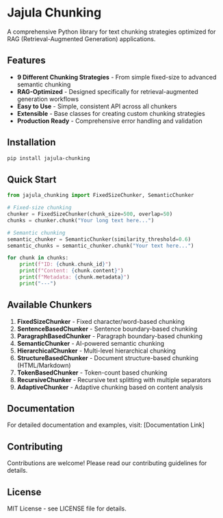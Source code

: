 # Jajula Chunking

A comprehensive Python library for text chunking strategies optimized for RAG (Retrieval-Augmented Generation) applications.

## Features

- **9 Different Chunking Strategies** - From simple fixed-size to advanced semantic chunking
- **RAG-Optimized** - Designed specifically for retrieval-augmented generation workflows
- **Easy to Use** - Simple, consistent API across all chunkers
- **Extensible** - Base classes for creating custom chunking strategies
- **Production Ready** - Comprehensive error handling and validation

## Installation

```bash
pip install jajula-chunking
```

## Quick Start

```python
from jajula_chunking import FixedSizeChunker, SemanticChunker

# Fixed-size chunking
chunker = FixedSizeChunker(chunk_size=500, overlap=50)
chunks = chunker.chunk("Your long text here...")

# Semantic chunking
semantic_chunker = SemanticChunker(similarity_threshold=0.6)
semantic_chunks = semantic_chunker.chunk("Your text here...")

for chunk in chunks:
    print(f"ID: {chunk.chunk_id}")
    print(f"Content: {chunk.content}")
    print(f"Metadata: {chunk.metadata}")
    print("---")
```

## Available Chunkers

1. **FixedSizeChunker** - Fixed character/word-based chunking
2. **SentenceBasedChunker** - Sentence boundary-based chunking
3. **ParagraphBasedChunker** - Paragraph boundary-based chunking
4. **SemanticChunker** - AI-powered semantic chunking
5. **HierarchicalChunker** - Multi-level hierarchical chunking
6. **StructureBasedChunker** - Document structure-based chunking (HTML/Markdown)
7. **TokenBasedChunker** - Token-count based chunking
8. **RecursiveChunker** - Recursive text splitting with multiple separators
9. **AdaptiveChunker** - Adaptive chunking based on content analysis

## Documentation

For detailed documentation and examples, visit: [Documentation Link]

## Contributing

Contributions are welcome! Please read our contributing guidelines for details.

## License

MIT License - see LICENSE file for details.

